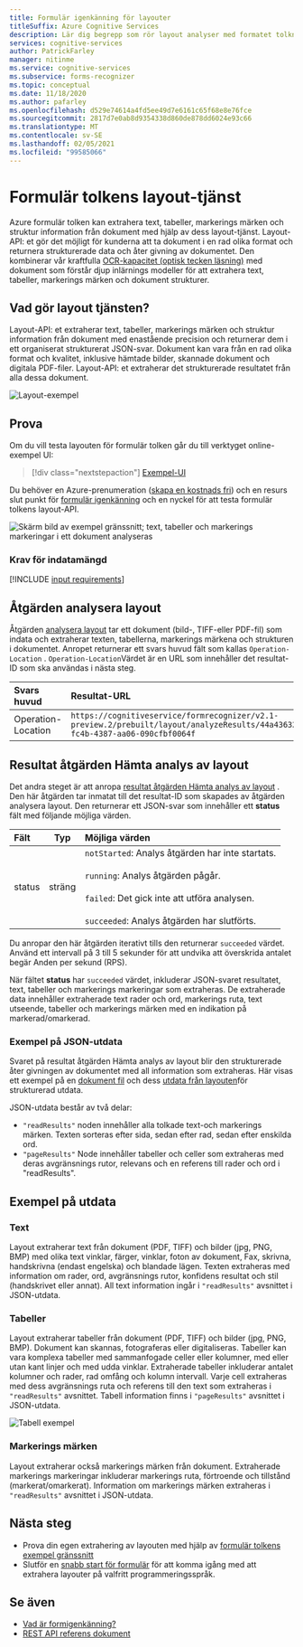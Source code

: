 ```yaml
---
title: Formulär igenkänning för layouter
titleSuffix: Azure Cognitive Services
description: Lär dig begrepp som rör layout analyser med formatet tolknings-API-användning och begränsningar.
services: cognitive-services
author: PatrickFarley
manager: nitinme
ms.service: cognitive-services
ms.subservice: forms-recognizer
ms.topic: conceptual
ms.date: 11/18/2020
ms.author: pafarley
ms.openlocfilehash: d529e74614a4fd5ee49d7e6161c65f68e8e76fce
ms.sourcegitcommit: 2817d7e0ab8d9354338d860de878dd6024e93c66
ms.translationtype: MT
ms.contentlocale: sv-SE
ms.lasthandoff: 02/05/2021
ms.locfileid: "99585066"
---
```

# <a name="form-recognizer-layout-service"></a>Formulär tolkens layout-tjänst

Azure formulär tolken kan extrahera text, tabeller, markerings märken och struktur information från dokument med hjälp av dess layout-tjänst. Layout-API: et gör det möjligt för kunderna att ta dokument i en rad olika format och returnera strukturerade data och åter givning av dokumentet. Den kombinerar vår kraftfulla [OCR-kapacitet (optisk tecken läsning)](../computer-vision/concept-recognizing-text.md) med dokument som förstår djup inlärnings modeller för att extrahera text, tabeller, markerings märken och dokument strukturer. 

## <a name="what-does-the-layout-service-do"></a>Vad gör layout tjänsten?

Layout-API: et extraherar text, tabeller, markerings märken och struktur information från dokument med enastående precision och returnerar dem i ett organiserat strukturerat JSON-svar. Dokument kan vara från en rad olika format och kvalitet, inklusive hämtade bilder, skannade dokument och digitala PDF-filer. Layout-API: et extraherar det strukturerade resultatet från alla dessa dokument.

![Layout-exempel](./media/layout-tool-example.JPG)

## <a name="try-it-out"></a>Prova

Om du vill testa layouten för formulär tolken går du till verktyget online-exempel UI:

> [!div class="nextstepaction"]
> [Exempel-UI](https://fott-preview.azurewebsites.net/)

Du behöver en Azure-prenumeration ([skapa en kostnads fri](https://azure.microsoft.com/free/cognitive-services)) och en resurs slut punkt för [formulär igenkänning](https://ms.portal.azure.com/#create/Microsoft.CognitiveServicesFormRecognizer) och en nyckel för att testa formulär tolkens layout-API. 

![Skärm bild av exempel gränssnitt; text, tabeller och markerings markeringar i ett dokument analyseras](./media/analyze-layout.png)

### <a name="input-requirements"></a>Krav för indatamängd 

[!INCLUDE [input requirements](./includes/input-requirements-receipts.md)]

## <a name="the-analyze-layout-operation"></a>Åtgärden analysera layout

Åtgärden [analysera layout](https://westcentralus.dev.cognitive.microsoft.com/docs/services/form-recognizer-api-v2-1-preview-2/operations/AnalyzeLayoutAsync) tar ett dokument (bild-, TIFF-eller PDF-fil) som indata och extraherar texten, tabellerna, markerings märkena och strukturen i dokumentet. Anropet returnerar ett svars huvud fält som kallas `Operation-Location` . `Operation-Location`Värdet är en URL som innehåller det resultat-ID som ska användas i nästa steg.

|Svars huvud| Resultat-URL |
|:-----|:----|
|Operation-Location | `https://cognitiveservice/formrecognizer/v2.1-preview.2/prebuilt/layout/analyzeResults/44a436324-fc4b-4387-aa06-090cfbf0064f` |

## <a name="the-get-analyze-layout-result-operation"></a>Resultat åtgärden Hämta analys av layout

Det andra steget är att anropa [resultat åtgärden Hämta analys av layout](https://westcentralus.dev.cognitive.microsoft.com/docs/services/form-recognizer-api-v2-1-preview-2/operations/GetAnalyzeLayoutResult) . Den här åtgärden tar inmatat till det resultat-ID som skapades av åtgärden analysera layout. Den returnerar ett JSON-svar som innehåller ett **status** fält med följande möjliga värden. 

|Fält| Typ | Möjliga värden |
|:-----|:----:|:----|
|status | sträng | `notStarted`: Analys åtgärden har inte startats.<br /><br />`running`: Analys åtgärden pågår.<br /><br />`failed`: Det gick inte att utföra analysen.<br /><br />`succeeded`: Analys åtgärden har slutförts.|

Du anropar den här åtgärden iterativt tills den returnerar `succeeded` värdet. Använd ett intervall på 3 till 5 sekunder för att undvika att överskrida antalet begär Anden per sekund (RPS).

När fältet **status** har `succeeded` värdet, inkluderar JSON-svaret resultatet, text, tabeller och markerings markeringar som extraheras. De extraherade data innehåller extraherade text rader och ord, markerings ruta, text utseende, tabeller och markerings märken med en indikation på markerad/omarkerad. 

### <a name="sample-json-output"></a>Exempel på JSON-utdata

Svaret på resultat åtgärden Hämta analys av layout blir den strukturerade åter givningen av dokumentet med all information som extraheras. Här visas ett exempel på en [dokument fil](https://github.com/Azure-Samples/cognitive-services-REST-api-samples/tree/master/curl/form-recognizer/sample-layout.pdf) och dess [utdata från layouten](https://github.com/Azure-Samples/cognitive-services-REST-api-samples/tree/master/curl/form-recognizer/sample-layout-output.json)för strukturerad utdata.

JSON-utdata består av två delar: 
* `"readResults"` noden innehåller alla tolkade text-och markerings märken. Texten sorteras efter sida, sedan efter rad, sedan efter enskilda ord. 
* `"pageResults"` Node innehåller tabeller och celler som extraheras med deras avgränsnings rutor, relevans och en referens till rader och ord i "readResults".

## <a name="example-output"></a>Exempel på utdata

### <a name="text"></a>Text

Layout extraherar text från dokument (PDF, TIFF) och bilder (jpg, PNG, BMP) med olika text vinklar, färger, vinklar, foton av dokument, Fax, skrivna, handskrivna (endast engelska) och blandade lägen. Texten extraheras med information om rader, ord, avgränsnings rutor, konfidens resultat och stil (handskrivet eller annat). All text information ingår i `"readResults"` avsnittet i JSON-utdata. 

### <a name="tables"></a>Tabeller

Layout extraherar tabeller från dokument (PDF, TIFF) och bilder (jpg, PNG, BMP). Dokument kan skannas, fotograferas eller digitaliseras. Tabeller kan vara komplexa tabeller med sammanfogade celler eller kolumner, med eller utan kant linjer och med udda vinklar. Extraherade tabeller inkluderar antalet kolumner och rader, rad omfång och kolumn intervall. Varje cell extraheras med dess avgränsnings ruta och referens till den text som extraheras i `"readResults"` avsnittet. Tabell information finns i `"pageResults"` avsnittet i JSON-utdata. 

![Tabell exempel](./media/tables-example.jpg)

### <a name="selection-marks"></a>Markerings märken

Layout extraherar också markerings märken från dokument. Extraherade markerings markeringar inkluderar markerings ruta, förtroende och tillstånd (markerat/omarkerat). Information om markerings märken extraheras i `"readResults"` avsnittet i JSON-utdata. 

## <a name="next-steps"></a>Nästa steg

- Prova din egen extrahering av layouten med hjälp av [formulär tolkens exempel gränssnitt](https://fott-preview.azurewebsites.net/)
- Slutför en [snabb start för formulär](quickstarts/client-library.md) för att komma igång med att extrahera layouter på valfritt programmeringsspråk.

## <a name="see-also"></a>Se även

* [Vad är formigenkänning?](./overview.md)
* [REST API referens dokument](https://westcentralus.dev.cognitive.microsoft.com/docs/services/form-recognizer-api-v2-1-preview-2/operations/AnalyzeLayoutAsync)